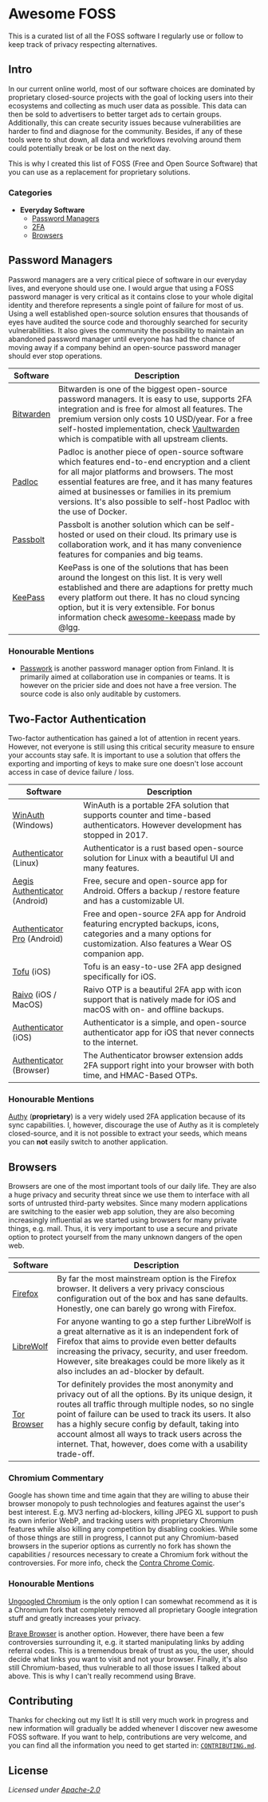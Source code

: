 # Awesome FOSS

This is a curated list of all the FOSS software I regularly use or follow to keep track of privacy respecting alternatives.

## Intro

In our current online world, most of our software choices are dominated by proprietary closed-source projects with the goal of locking users into their ecosystems and collecting as much user data as possible. This data can then be sold to advertisers to better target ads to certain groups. Additionally, this can create security issues because vulnerabilities are harder to find and diagnose for the community. Besides, if any of these tools were to shut down, all data and workflows revolving around them could potentially break or be lost on the next day.

This is why I created this list of FOSS (Free and Open Source Software) that you can use as a replacement for proprietary solutions.

### Categories

- **Everyday Software**
  - [Password Managers](#password-managers)
  - [2FA](#two-factor-authentication)
  - [Browsers](#browsers)

## Password Managers

Password managers are a very critical piece of software in our everyday lives, and everyone should use one. I would argue that using a FOSS password manager is very critical as it contains close to your whole digital identity and therefore represents a single point of failure for most of us. Using a well established open-source solution ensures that thousands of eyes have audited the source code and thoroughly searched for security vulnerabilities. It also gives the community the possibility to maintain an abandoned password manager until everyone has had the chance of moving away if a company behind an open-source password manager should ever stop operations.

| Software  | Description |
|-----------|-------------|
| [Bitwarden](https://bitwarden.com/) | Bitwarden is one of the biggest open-source password managers. It is easy to use, supports 2FA integration and is free for almost all features. The premium version only costs 10 USD/year. For a free self-hosted implementation, check [Vaultwarden](https://github.com/dani-garcia/vaultwarden) which is compatible with all upstream clients. |
| [Padloc](https://padloc.app/) | Padloc is another piece of open-source software which features end-to-end encryption and a client for all major platforms and browsers. The most essential features are free, and it has many features aimed at businesses or families in its premium versions. It's also possible to self-host Padloc with the use of Docker. |
| [Passbolt](https://www.passbolt.com/) | Passbolt is another solution which can be self-hosted or used on their cloud. Its primary use is collaboration work, and it has many convenience features for companies and big teams. |
| [KeePass](https://keepass.info/) | KeePass is one of the solutions that has been around the longest on this list. It is very well established and there are adaptions for pretty much every platform out there. It has no cloud syncing option, but it is very extensible. For bonus information check [awesome-keepass](https://github.com/lgg/awesome-keepass) made by @lgg. |

### Honourable Mentions

- [Passwork](https://passwork.pro/) is another password manager option from Finland. It is primarily aimed at collaboration use in companies or teams. It is however on the pricier side and does not have a free version. The source code is also only auditable by customers.

## Two-Factor Authentication

Two-factor authentication has gained a lot of attention in recent years. However, not everyone is still using this critical security measure to ensure your accounts stay safe. It is important to use a solution that offers the exporting and importing of keys to make sure one doesn't lose account access in case of device failure / loss.

| Software  | Description |
|-----------|-------------|
| [WinAuth](https://winauth.github.io/winauth/) (Windows) | WinAuth is a portable 2FA solution that supports counter and time-based authenticators. However development has stopped in 2017. |
| [Authenticator](https://gitlab.gnome.org/World/Authenticator) (Linux) | Authenticator is a rust based open-source solution for Linux with a beautiful UI and many features. |
| [Aegis Authenticator](https://getaegis.app/) (Android) | Free, secure and open-source app for Android. Offers a backup / restore feature and has a customizable UI. |
| [Authenticator Pro](https://github.com/jamie-mh/AuthenticatorPro) (Android) | Free and open-source 2FA app for Android featuring encrypted backups, icons, categories and a many options for customization. Also features a Wear OS companion app. |
| [Tofu](https://www.tofuauth.com/) (iOS) | Tofu is an easy-to-use 2FA app designed specifically for iOS. |
| [Raivo](https://raivo-otp.com/) (iOS / MacOS) | Raivo OTP is a beautiful 2FA app with icon support that is natively made for iOS and macOS with on- and offline backups. |
| [Authenticator](https://mattrubin.me/authenticator/) (iOS) | Authenticator is a simple, and open-source authenticator app for iOS that never connects to the internet. |
| [Authenticator](https://authenticator.cc/) (Browser) | The Authenticator browser extension adds 2FA support right into your browser with both time, and HMAC-Based OTPs. |

### Honourable Mentions

[Authy](https://authy.com/) (**proprietary**) is a very widely used 2FA application because of its sync capabilities. I, however, discourage the use of Authy as it is completely closed-source, and it is not possible to extract your seeds, which means you can **not** easily switch to another application.

## Browsers

Browsers are one of the most important tools of our daily life. They are also a huge privacy and security threat since we use them to interface with all sorts of untrusted third-party websites. Since many modern applications are switching to the easier web app solution, they are also becoming increasingly influential as we started using browsers for many private things, e.g. mail. Thus, it is very important to use a secure and private option to protect yourself from the many unknown dangers of the open web.

| Software  | Description |
|-----------|-------------|
| [Firefox](https://www.mozilla.org/en-US/firefox/browsers/) | By far the most mainstream option is the Firefox browser. It delivers a very privacy conscious configuration out of the box and has sane defaults. Honestly, one can barely go wrong with Firefox. |
| [LibreWolf](https://librewolf.net/) | For anyone wanting to go a step further LibreWolf is a great alternative as it is an independent fork of Firefox that aims to provide even better defaults increasing the privacy, security, and user freedom. However, site breakages could be more likely as it also includes an ad-blocker by default. |
| [Tor Browser](https://www.torproject.org/) | Tor definitely provides the most anonymity and privacy out of all the options. By its unique design, it routes all traffic through multiple nodes, so no single point of failure can be used to track its users. It also has a highly secure config by default, taking into account almost all ways to track users across the internet. That, however, does come with a usability trade-off. |

### Chromium Commentary

Google has shown time and time again that they are willing to abuse their browser monopoly to push technologies and features against the user's best interest. E.g. MV3 nerfing ad-blockers, killing JPEG XL support to push its own inferior WebP, and tracking users with proprietary Chromium features while also killing any competition by disabling cookies. While some of those things are still in progress, I cannot put any Chromium-based browsers in the superior options as currently no fork has shown the capabilities / resources necessary to create a Chromium fork without the controversies. For more info, check the [Contra Chrome Comic](https://contrachrome.com/).

### Honourable Mentions

[Ungoogled Chromium](https://github.com/ungoogled-software/ungoogled-chromium) is the only option I can somewhat recommend as it is a Chromium fork that completely removed all proprietary Google integration stuff and greatly increases your privacy.

[Brave Browser](https://brave.com/) is another option. However, there have been a few controversies surrounding it, e.g. it started manipulating links by adding referral codes. This is a tremendous break of trust as you, the user, should decide what links you want to visit and not your browser. Finally, it's also still Chromium-based, thus vulnerable to all those issues I talked about above. This is why I can't really recommend using Brave.

## Contributing

Thanks for checking out my list! It is still very much work in progress and new information will gradually be added whenever I discover new awesome FOSS software. If you want to help, contributions are very welcome, and you can find all the information you need to get started in: [`CONTRIBUTING.md`](CONTRIBUTING.md).

## License

*Licensed under [Apache-2.0](https://www.apache.org/licenses/LICENSE-2.0.html)*
